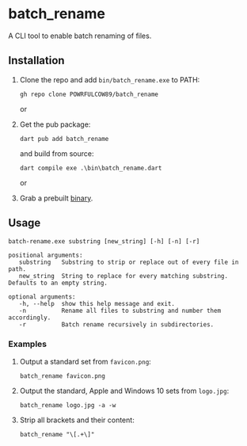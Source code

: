 # batch_rename

A CLI tool to enable batch renaming of files.

## Installation

1. Clone the repo and add `bin/batch_rename.exe` to PATH:

    ```batch
    gh repo clone POWRFULCOW89/batch_rename
    ```

    or

2. Get the pub package:

    ``` batch
    dart pub add batch_rename
    ```

    and build from source:

    ```batch
    dart compile exe .\bin\batch_rename.dart
    ```

    or

3. Grab a prebuilt [binary](https://github.com/POWRFULCOW89/batch-rename-dart).

## Usage

```batch
batch-rename.exe substring [new_string] [-h] [-n] [-r]

positional arguments:
   substring   Substring to strip or replace out of every file in path.
   new_string  String to replace for every matching substring. Defaults to an empty string.

optional arguments:
   -h, --help  show this help message and exit.
   -n          Rename all files to substring and number them accordingly.
   -r          Batch rename recursively in subdirectories.

```

### Examples

1. Output a standard set from `favicon.png`:

    ```batch
    batch_rename favicon.png 
    ```

2. Output the standard, Apple and Windows 10 sets from `logo.jpg`:

    ```batch
    batch_rename logo.jpg -a -w
    ```

3. Strip all brackets and their content:

    ```batch
    batch_rename "\[.+\]" 
    ```